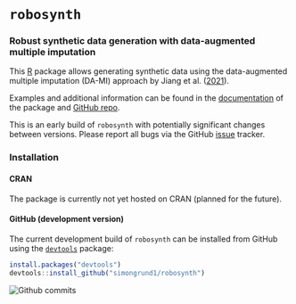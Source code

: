 # `robosynth`

### Robust synthetic data generation with data-augmented multiple imputation

This [R](https://www.r-project.org/) package allows generating synthetic data using the data-augmented multiple imputation (DA-MI) approach by Jiang et al. ([2021](https://doi.org/10.1080/01621459.2021.1909597)).

Examples and additional information can be found in the [documentation](https://cran.r-project.org/package=mitml/mitml.pdf) of the package and [GitHub repo](https://github.com/simongrund1/robosynth).

This is an early build of `robosynth` with potentially significant changes between versions. Please report all bugs via the GitHub [issue](https://github.com/simongrund1/mitml/issues) tracker.

### Installation

#### CRAN

The package is currently not yet hosted on CRAN (planned for the future).

#### GitHub (development version)

The current development build of `robosynth` can be installed from GitHub using the [`devtools`](https://cran.r-project.org/package=devtools) package:

```r
install.packages("devtools")
devtools::install_github("simongrund1/robosynth")
```

![Github commits](https://img.shields.io/github/commits-since/simongrund1/robosynth/latest.svg?colorB=green)
